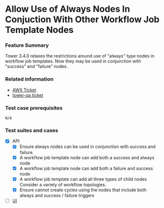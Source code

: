 # Allow Use of Always Nodes In Conjuction With Other Workflow Job Template Nodes

### Feature Summary

Tower 3.4.0 relaxes the restrictions around use of "always" type nodes in
workflow job templates. Now they may be used in conjunction with "success" and
"failure" nodes.

### Related information

* [AWX Ticket](https://github.com/ansible/awx/issues/2255)
* [tower-qa ticket](https://github.com/ansible/tower-qa/issues/2208)

### Test case prerequisites

    N/A

### Test suites and cases
* [x] API
    * [x] Ensure always nodes can be used in conjunction with success and failure.
    * [x] A workflow job template node can add both a success and always node
    * [x] A workflow job template node can add both a failure and success node
    * [x] A workflow job template can add all three types of child nodes Consider a variety of workflow topologies.
    * [x] Ensure cannot create cycles using the nodes that include both always and success / failure triggers

* [ ] [UI](https://docs.google.com/document/d/1vFMFURqFRv8T2wMA-AnUZQM0sNQcdTvwD_snUfwhKCQ/edit#heading=h.ht0fd5ex1upr)
